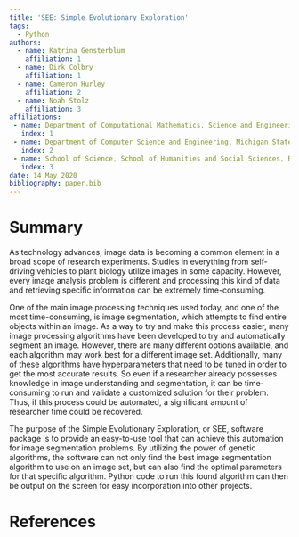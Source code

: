 ```yaml
---
title: 'SEE: Simple Evolutionary Exploration'  
tags:
  - Python
authors:  
  - name: Katrina Gensterblum
    affiliation: 1
  - name: Dirk Colbry
    affiliation: 1
  - name: Cameron Hurley
    affiliation: 2
  - name: Noah Stolz
    affiliation: 3
affiliations:
 - name: Department of Computational Mathematics, Science and Engineering, Michigan State University
   index: 1
 - name: Department of Computer Science and Engineering, Michigan State University
   index: 2
 - name: School of Science, School of Humanities and Social Sciences, Renselaer Polytechnic Institute
   index: 3
date: 14 May 2020
bibliography: paper.bib
---
```


# Summary

As technology advances, image data is becoming a common element in a broad scope of research experiments. Studies in everything from self-driving vehicles to plant biology utilize images in some capacity. However, every image analysis problem is different and processing this kind of data and retrieving specific information can be extremely time-consuming. 

One of the main image processing techniques used today, and one of the most time-consuming, is image segmentation, which attempts to find entire objects within an image. As a way to try and make this process easier, many image processing algorithms have been developed to try and automatically segment an image. However, there are many different options available, and each algorithm may work best for a different image set. Additionally, many of these algorithms have hyperparameters that need to be tuned in order to get the most accurate results. So even if a researcher already possesses knowledge in image understanding and segmentation, it can be time-consuming to run and validate a customized solution for their problem. Thus, if this process could be automated, a significant amount of researcher time could be recovered.

The purpose of the Simple Evolutionary Exploration, or SEE, software package is to provide an easy-to-use tool that can achieve this automation for image segmentation problems. By utilizing the power of genetic algorithms, the software can not only find the best image segmentation algorithm to use on an image set, but can also find the optimal parameters for that specific algorithm. Python code to run this found algorithm can then be output on the screen for easy incorporation into other projects.

# References